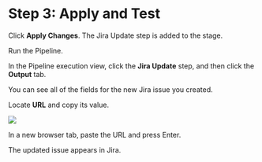 # Step 3: Apply and Test

Click **Apply Changes**. The Jira Update step is added to the stage.

Run the Pipeline.

In the Pipeline execution view, click the **Jira Update** step, and then click the **Output** tab.

You can see all of the fields for the new Jira issue you created.

Locate **URL** and copy its value.

![](./static/update-jira-issues-in-cd-stages-21.png)

In a new browser tab, paste the URL and press Enter.

The updated issue appears in Jira.
